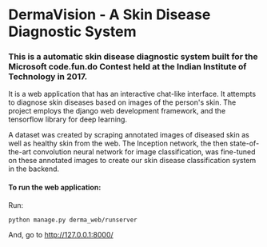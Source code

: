 # DermaVision - A Skin Disease Diagnostic System

### This is a automatic skin disease diagnostic system built for the Microsoft code.fun.do Contest held at the Indian Institute of Technology in 2017. 

It is a web application that has an interactive chat-like interface.
It attempts to diagnose skin diseases based on images of the person's skin.
The project employs the django web development framework, and the tensorflow library for deep learning. 

A dataset was created by scraping annotated images of diseased skin as well as healthy skin from the web. 
The Inception network, the then state-of-the-art convolution neural network for image classification, was fine-tuned on these annotated images to create our skin disease classification system in the backend. 


#### To run the web application:
Run:
```
python manage.py derma_web/runserver
```
And, go to http://127.0.0.1:8000/

